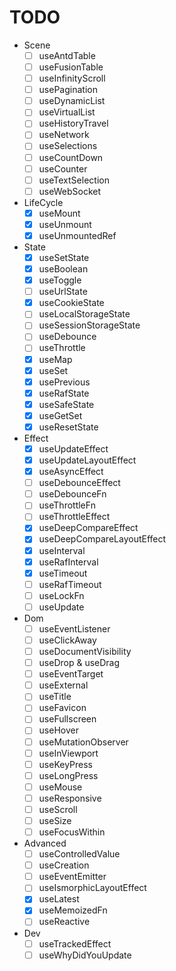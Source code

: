 # TODO

- Scene
  - [ ] useAntdTable
  - [ ] useFusionTable
  - [ ] useInfinityScroll
  - [ ] usePagination
  - [ ] useDynamicList
  - [ ] useVirtualList
  - [ ] useHistoryTravel
  - [ ] useNetwork
  - [ ] useSelections
  - [ ] useCountDown
  - [ ] useCounter
  - [ ] useTextSelection
  - [ ] useWebSocket
- LifeCycle
  - [x] useMount
  - [x] useUnmount
  - [x] useUnmountedRef
- State
  - [x] useSetState
  - [x] useBoolean
  - [x] useToggle
  - [ ] useUrlState
  - [x] useCookieState
  - [ ] useLocalStorageState
  - [ ] useSessionStorageState
  - [ ] useDebounce
  - [ ] useThrottle
  - [x] useMap
  - [x] useSet
  - [x] usePrevious
  - [x] useRafState
  - [x] useSafeState
  - [x] useGetSet
  - [x] useResetState
- Effect
  - [x] useUpdateEffect
  - [x] useUpdateLayoutEffect
  - [x] useAsyncEffect
  - [ ] useDebounceEffect
  - [ ] useDebounceFn
  - [ ] useThrottleFn
  - [ ] useThrottleEffect
  - [x] useDeepCompareEffect
  - [x] useDeepCompareLayoutEffect
  - [x] useInterval
  - [x] useRafInterval
  - [x] useTimeout
  - [ ] useRafTimeout
  - [ ] useLockFn
  - [ ] useUpdate
- Dom
  - [ ] useEventListener
  - [ ] useClickAway
  - [ ] useDocumentVisibility
  - [ ] useDrop & useDrag
  - [ ] useEventTarget
  - [ ] useExternal
  - [ ] useTitle
  - [ ] useFavicon
  - [ ] useFullscreen
  - [ ] useHover
  - [ ] useMutationObserver
  - [ ] useInViewport
  - [ ] useKeyPress
  - [ ] useLongPress
  - [ ] useMouse
  - [ ] useResponsive
  - [ ] useScroll
  - [ ] useSize
  - [ ] useFocusWithin
- Advanced
  - [ ] useControlledValue
  - [ ] useCreation
  - [ ] useEventEmitter
  - [ ] useIsmorphicLayoutEffect
  - [x] useLatest
  - [x] useMemoizedFn
  - [ ] useReactive
- Dev
  - [ ] useTrackedEffect
  - [ ] useWhyDidYouUpdate
